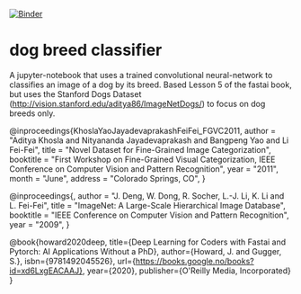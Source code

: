 [![Binder](https://mybinder.org/badge_logo.svg)](https://mybinder.org/v2/gh/Rexus28/dog-breed-classifier/HEAD?urlpath=%2Fvoila%2Frender%2Fdog_breed_classifier_app.ipynb)

# dog breed classifier
A jupyter-notebook that uses a trained convolutional neural-network to classifies an image of a dog by its breed. Based Lesson 5 of the fastai book, but uses the Stanford Dogs Dataset (http://vision.stanford.edu/aditya86/ImageNetDogs/) to focus on dog breeds only.


@inproceedings{KhoslaYaoJayadevaprakashFeiFei_FGVC2011,
author = "Aditya Khosla and Nityananda Jayadevaprakash and Bangpeng Yao and Li Fei-Fei",
title = "Novel Dataset for Fine-Grained Image Categorization",
booktitle = "First Workshop on Fine-Grained Visual Categorization, IEEE Conference on Computer Vision and Pattern Recognition",
year = "2011",
month = "June",
address = "Colorado Springs, CO",
}

@inproceedings{,
author = "J. Deng, W. Dong, R. Socher, L.-J. Li, K. Li and L. Fei-Fei",
title = "ImageNet: A Large-Scale Hierarchical Image Database",
booktitle = "IEEE Conference on Computer Vision and Pattern Recognition",
year = "2009",
}

@book{howard2020deep,
title={Deep Learning for Coders with Fastai and Pytorch: AI Applications Without a PhD},
author={Howard, J. and Gugger, S.},
isbn={9781492045526},
url={https://books.google.no/books?id=xd6LxgEACAAJ},
year={2020},
publisher={O'Reilly Media, Incorporated}
}



